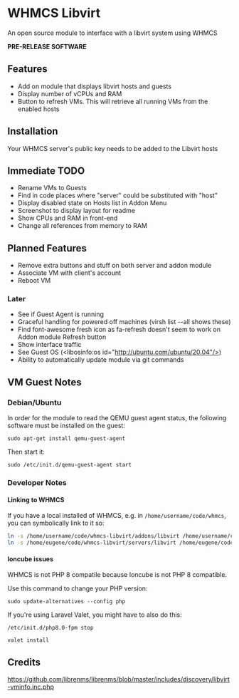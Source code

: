 # WHMCS Libvirt

An open source module to interface with a libvirt system using WHMCS

**PRE-RELEASE SOFTWARE**

## Features

- Add on module that displays libvirt hosts and guests
- Display number of vCPUs and RAM
- Button to refresh VMs. This will retrieve all running VMs from the enabled hosts

## Installation

Your WHMCS server's public key needs to be added to the Libvirt hosts

## Immediate TODO

- Rename VMs to Guests
- Find in code places where "server" could be substituted with "host"
- Display disabled state on Hosts list in Addon Menu
- Screenshot to display layout for readme
- Show CPUs and RAM in front-end
- Change all references from memory to RAM

## Planned Features

- Remove extra buttons and stuff on both server and addon module
- Associate VM with client's account
- Reboot VM

### Later

- See if Guest Agent is running
- Graceful handling for powered off machines (virsh list --all shows these)
- Find font-awesome fresh icon as fa-refresh doesn't seem to work on Addon module Refresh button
- Show interface traffic
- See Guest OS (<libosinfo:os id="http://ubuntu.com/ubuntu/20.04"/>)
- Ability to automatically update module via git commands

## VM Guest Notes

### Debian/Ubuntu

In order for the module to read the QEMU guest agent status, the following software must be installed on the guest:

`sudo apt-get install qemu-guest-agent`

Then start it:

`sudo /etc/init.d/qemu-guest-agent start`

### Developer Notes

#### Linking to WHMCS

If you have a local installed of WHMCS, e.g. in `/home/username/code/whmcs`, you can symbolically link to it so:

```bash
ln -s /home/username/code/whmcs-libvirt/addons/libvirt /home/username/code/whmcs/modules/addons/libvirt
ln -s /home/eugene/code/whmcs-libvirt/servers/libvirt /home/eugene/code/whmcs/modules/servers/libvirt
```

#### Ioncube issues

WHMCS is not PHP 8 compatile because Ioncube is not PHP 8 compatible.

Use this command to change your PHP version:

`sudo update-alternatives --config php`

If you're using Laravel Valet, you might have to also do this:

`/etc/init.d/php8.0-fpm stop`

`valet install`

## Credits

https://github.com/librenms/librenms/blob/master/includes/discovery/libvirt-vminfo.inc.php

